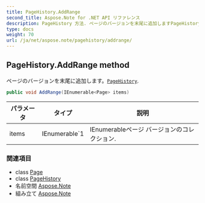 ```yaml
---
title: PageHistory.AddRange
second_title: Aspose.Note for .NET API リファレンス
description: PageHistory 方法. ページのバージョンを末尾に追加しますPageHistory.
type: docs
weight: 70
url: /ja/net/aspose.note/pagehistory/addrange/
---
```

## PageHistory.AddRange method

ページのバージョンを末尾に追加します。[`PageHistory`](../).

```csharp
public void AddRange(IEnumerable<Page> items)
```

| パラメータ | タイプ | 説明 |
| --- | --- | --- |
| items | IEnumerable`1 | IEnumerableページ バージョンのコレクション. |

### 関連項目

* class [Page](../../page/)
* class [PageHistory](../)
* 名前空間 [Aspose.Note](../../pagehistory/)
* 組み立て [Aspose.Note](../../../)



